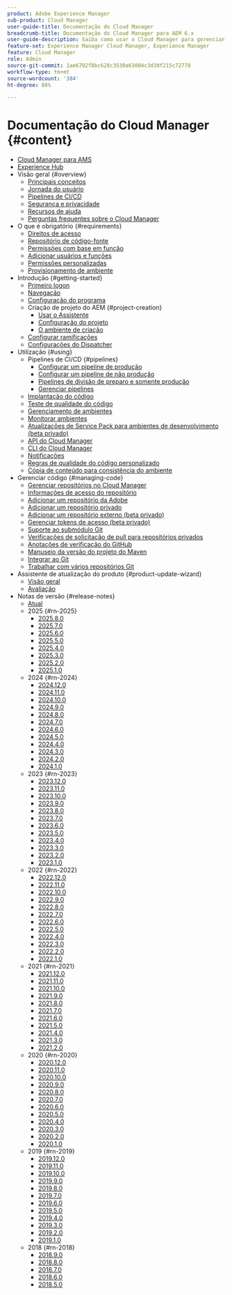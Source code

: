 ```yaml
---
product: Adobe Experience Manager
sub-product: Cloud Manager
user-guide-title: Documentação do Cloud Manager
breadcrumb-title: Documentação do Cloud Manager para AEM 6.x
user-guide-description: Saiba como usar o Cloud Manager para gerenciar manualmente o Adobe Experience Manager para AMS na nuvem.
feature-set: Experience Manager Cloud Manager, Experience Manager
feature: Cloud Manager
role: Admin
source-git-commit: 1ae6792f8bc628c3530a63004c3d38f215c72778
workflow-type: tm+mt
source-wordcount: '384'
ht-degree: 86%

---
```



# Documentação do Cloud Manager {#content}

+ [Cloud Manager para AMS](/help/introduction.md)
+ [Experience Hub](https://experienceleague.adobe.com/pt-br/docs/experience-manager-65/content/experience-hub/experience-hub)
+ Visão geral {#overview}
   + [Principais conceitos](/help/overview/key-concepts.md)
   + [Jornada do usuário](/help/overview/user-journey.md)
   + [Pipelines de CI/CD](/help/overview/ci-cd-pipelines.md)
   + [Segurança e privacidade](/help/overview/security-and-privacy.md)
   + [Recursos de ajuda](/help/overview/help-resources.md)
   + [Perguntas frequentes sobre o Cloud Manager](/help/overview/faqs.md)
+ O que é obrigatório {#requirements}
   + [Direitos de acesso](/help/requirements/access-rights.md)
   + [Repositório de código-fonte](/help/requirements/source-code-repository.md)
   + [Permissões com base em função](/help/requirements/role-based-permissions.md)
   + [Adicionar usuários e funções](/help/requirements/users-and-roles.md)
   + [Permissões personalizadas](/help/using/custom-permissions.md)
   + [Provisionamento de ambiente](/help/requirements/environment-provisioning.md)
+ Introdução {#getting-started}
   + [Primeiro logon](/help/getting-started/first-time-login.md)
   + [Navegação](/help/getting-started/navigation.md)
   + [Configuração do programa](/help/getting-started/program-setup.md)
   + Criação de projeto do AEM {#project-creation}
      + [Usar o Assistente](/help/getting-started/using-the-wizard.md)
      + [Configuração do projeto](/help/getting-started/project-setup.md)
      + [O ambiente de criação](/help/getting-started/build-environment.md)
   + [Configurar ramificações](/help/getting-started/configuring-branches.md)
   + [Configurações do Dispatcher](/help/getting-started/dispatcher-configurations.md)
+ Utilização {#using}
   + Pipelines de CI/CD {#pipelines}
      + [Configurar um pipeline de produção](/help/using/production-pipelines.md)
      + [Configurar um pipeline de não produção](/help/using/non-production-pipelines.md)
      + [Pipelines de divisão de preparo e somente produção](/help/using/stage-prod-only.md)
      + [Gerenciar pipelines](/help/using/managing-pipelines.md)
   + [Implantação do código](/help/using/code-deployment.md)
   + [Teste de qualidade do código](/help/using/code-quality-testing.md)
   + [Gerenciamento de ambientes](/help/using/managing-environments.md)
   + [Monitorar ambientes](/help/using/monitoring-environments.md)
   + [Atualizações de Service Pack para ambientes de desenvolvimento (beta privado)](/help/using/service-packs-environments.md)
   + [API do Cloud Manager](https://developer.adobe.com/experience-cloud/cloud-manager/reference/api/)
   + [CLI do Cloud Manager](https://github.com/adobe/aio-cli-plugin-cloudmanager/blob/main/README.md)
   + [Notificações](/help/using/notifications.md)
   + [Regras de qualidade do código personalizado](/help/using/custom-code-quality-rules.md)
   + [Cópia de conteúdo para consistência do ambiente](/help/using/content-copy.md)
+ Gerenciar código {#managing-code}
   + [Gerenciar repositórios no Cloud Manager](/help/managing-code/managing-repositories.md)
   + [Informações de acesso do repositório ](/help/managing-code/accessing-repositories.md)
   + [Adicionar um repositório da Adobe](/help/managing-code/adobe-repositories.md)
   + [Adicionar um repositório privado](/help/managing-code/private-repositories.md)
   + [Adicionar um repositório externo (beta privado)](/help/managing-code/external-repositories.md)
   + [Gerenciar tokens de acesso (beta privado)](/help/managing-code/manage-access-tokens.md)
   + [Suporte ao submódulo Git](/help/managing-code/git-submodules.md)
   + [Verificações de solicitação de pull para repositórios privados](/help/managing-code/github-check-config.md)
   + [Anotações de verificação do GitHub](/help/managing-code/github-annotations.md)
   + [Manuseio da versão do projeto do Maven](/help/managing-code/maven-project-version.md)
   + [Integrar ao Git](/help/managing-code/git-integration.md)
   + [Trabalhar com vários repositórios Git](/help/managing-code/multiple-git-repos.md)
+ Assistente de atualização do produto {#product-update-wizard}
   + [Visão geral](/help/product-update-wizard/overview.md)
   + [Avaliação](/help/product-update-wizard/evaluation.md)
+ Notas de versão {#release-notes}
   + [Atual](/help/release-notes/current.md)
   + 2025 {#rn-2025}
      + [2025.8.0](/help/release-notes/2025/2025-8-0.md)
      + [2025.7.0](/help/release-notes/2025/2025-7-0.md)
      + [2025.6.0](/help/release-notes/2025/2025-6-0.md)
      + [2025.5.0](/help/release-notes/2025/2025-5-0.md)
      + [2025.4.0](/help/release-notes/2025/2025-4-0.md)
      + [2025.3.0](/help/release-notes/2025/2025-3-0.md)
      + [2025.2.0](/help/release-notes/2025/2025-2-0.md)
      + [2025.1.0](/help/release-notes/2025/2025-1-0.md)
   + 2024 {#rn-2024}
      + [2024.12.0](/help/release-notes/2024/2024-12-0.md)
      + [2024.11.0](/help/release-notes/2024/2024-11-0.md)
      + [2024.10.0](/help/release-notes/2024/2024-10-0.md)
      + [2024.9.0](/help/release-notes/2024/2024-9-0.md)
      + [2024.8.0](/help/release-notes/2024/2024-8-0.md)
      + [2024.7.0](/help/release-notes/2024/2024-7-0.md)
      + [2024.6.0](/help/release-notes/2024/2024-6-0.md)
      + [2024.5.0](/help/release-notes/2024/2024-5-0.md)
      + [2024.4.0](/help/release-notes/2024/2024-4-0.md)
      + [2024.3.0](/help/release-notes/2024/2024-3-0.md)
      + [2024.2.0](/help/release-notes/2024/2024-2-0.md)
      + [2024.1.0](/help/release-notes/2024/2024-1-0.md)
   + 2023 {#rn-2023}
      + [2023.12.0](/help/release-notes/2023/2023-12-0.md)
      + [2023.11.0](/help/release-notes/2023/2023-11-0.md)
      + [2023.10.0](/help/release-notes/2023/2023-10-0.md)
      + [2023.9.0](/help/release-notes/2023/2023-9-0.md)
      + [2023.8.0](/help/release-notes/2023/2023-8-0.md)
      + [2023.7.0](/help/release-notes/2023/2023-7-0.md)
      + [2023.6.0](/help/release-notes/2023/2023-6-0.md)
      + [2023.5.0](/help/release-notes/2023/2023-5-0.md)
      + [2023.4.0](/help/release-notes/2023/2023-4-0.md)
      + [2023.3.0](/help/release-notes/2023/2023-3-0.md)
      + [2023.2.0](/help/release-notes/2023/2023-2-0.md)
      + [2023.1.0](/help/release-notes/2023/2023-1-0.md)
   + 2022 {#rn-2022}
      + [2022.12.0](/help/release-notes/2022/2022-12-0.md)
      + [2022.11.0](/help/release-notes/2022/2022-11-0.md)
      + [2022.10.0](/help/release-notes/2022/2022-10-0.md)
      + [2022.9.0](/help/release-notes/2022/2022-9-0.md)
      + [2022.8.0](/help/release-notes/2022/2022-8-0.md)
      + [2022.7.0](/help/release-notes/2022/2022-7-0.md)
      + [2022.6.0](/help/release-notes/2022/2022-6-0.md)
      + [2022.5.0](/help/release-notes/2022/2022-5-0.md)
      + [2022.4.0](/help/release-notes/2022/2022-4-0.md)
      + [2022.3.0](/help/release-notes/2022/2022-3-0.md)
      + [2022.2.0](/help/release-notes/2022/2022-2-0.md)
      + [2022.1.0](/help/release-notes/2022/2022-1-0.md)
   + 2021 {#rn-2021}
      + [2021.12.0](/help/release-notes/2021/2021-12-0.md)
      + [2021.11.0](/help/release-notes/2021/2021-11-0.md)
      + [2021.10.0](/help/release-notes/2021/2021-10-0.md)
      + [2021.9.0](/help/release-notes/2021/2021-9-0.md)
      + [2021.8.0](/help/release-notes/2021/2021-8-0.md)
      + [2021.7.0](/help/release-notes/2021/2021-7-0.md)
      + [2021.6.0](/help/release-notes/2021/2021-6-0.md)
      + [2021.5.0](/help/release-notes/2021/2021-5-0.md)
      + [2021.4.0](/help/release-notes/2021/2021-4-0.md)
      + [2021.3.0](/help/release-notes/2021/2021-3-0.md)
      + [2021.2.0](/help/release-notes/2021/2021-2-0.md)
   + 2020 {#rn-2020}
      + [2020.12.0](/help/release-notes/2020/2020-12-0.md)
      + [2020.11.0](/help/release-notes/2020/2020-11-0.md)
      + [2020.10.0](/help/release-notes/2020/2020-10-0.md)
      + [2020.9.0](/help/release-notes/2020/2020-9-0.md)
      + [2020.8.0](/help/release-notes/2020/2020-8-0.md)
      + [2020.7.0](/help/release-notes/2020/2020-7-0.md)
      + [2020.6.0](/help/release-notes/2020/2020-6-0.md)
      + [2020.5.0](/help/release-notes/2020/2020-5-0.md)
      + [2020.4.0](/help/release-notes/2020/2020-4-0.md)
      + [2020.3.0](/help/release-notes/2020/2020-3-0.md)
      + [2020.2.0](/help/release-notes/2020/2020-2-0.md)
      + [2020.1.0](/help/release-notes/2020/2020-1-0.md)
   + 2019 {#rn-2019}
      + [2019.12.0](/help/release-notes/2019/2019-12-0.md)
      + [2019.11.0](/help/release-notes/2019/2019-11-0.md)
      + [2019.10.0](/help/release-notes/2019/2019-10-0.md)
      + [2019.9.0](/help/release-notes/2019/2019-9-0.md)
      + [2019.8.0](/help/release-notes/2019/2019-8-0.md)
      + [2019.7.0](/help/release-notes/2019/2019-7-0.md)
      + [2019.6.0](/help/release-notes/2019/2019-6-0.md)
      + [2019.5.0](/help/release-notes/2019/2019-5-0.md)
      + [2019.4.0](/help/release-notes/2019/2019-4-0.md)
      + [2019.3.0](/help/release-notes/2019/2019-3-0.md)
      + [2019.2.0](/help/release-notes/2019/2019-2-0.md)
      + [2019.1.0](/help/release-notes/2019/2019-1-0.md)
   + 2018 {#rn-2018}
      + [2018.9.0](/help/release-notes/2018/2018-9-0.md)
      + [2018.8.0](/help/release-notes/2018/2018-8-0.md)
      + [2018.7.0](/help/release-notes/2018/2018-7-0.md)
      + [2018.6.0](/help/release-notes/2018/2018-6-0.md)
      + [2018.5.0](/help/release-notes/2018/2018-5-0.md)
